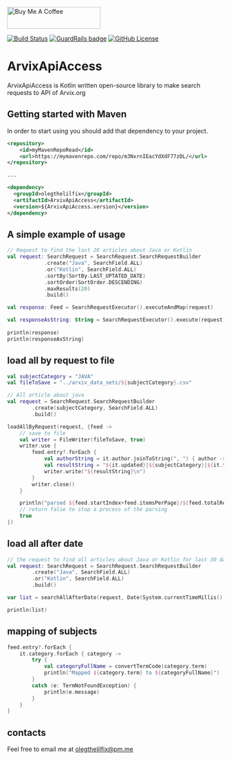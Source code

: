 <a href="https://www.buymeacoffee.com/8IPzWFK" target="_blank"><img src="https://cdn.buymeacoffee.com/buttons/default-black.png" alt="Buy Me A Coffee" width="217" height="51"></a>

[![Build Status](https://travis-ci.com/olegthelilfix/ArxivApiAccess.svg?branch=master)](https://travis-ci.com/olegthelilfix/ArxivApiAccess)
[![GuardRails badge](https://badges.guardrails.io/olegthelilfix/ArxivApiAccess.svg?token=b7c2657f559528c6c5b76c14c0a07f739b50503091369b47dd5cab61e41cbe8b&provider=github)](https://dashboard.guardrails.io/default/gh/olegthelilfix/ArxivApiAccess)
[![GitHub License](https://img.shields.io/badge/license-Apache%20License%202.0-blue.svg?style=flat)](http://www.apache.org/licenses/LICENSE-2.0)
# ArvixApiAccess 
ArvixApiAccess is Kotlin written open-source library to make search requests to API of Arvix.org

## Getting started with Maven
In order to start using you should add that dependency to your project.
``` xml
<repository>
    <id>myMavenRepoRead</id>
    <url>https://mymavenrepo.com/repo/m3NxrnIEacYdXdF77zDL/</url>
</repository>

...

<dependency>
  <groupId>olegthelilfix</groupId>
  <artifactId>ArxivApiAccess</artifactId>
  <version>${ArxivApiAccess.version}</version>
</dependency>
```

## A simple example of usage
``` kotlin
// Request to find the last 20 articles about Java or Kotlin 
val request: SearchRequest = SearchRequest.SearchRequestBuilder
            .create("Java", SearchField.ALL)
            .or("Kotlin", SearchField.ALL)
            .sortBy(SortBy.LAST_UPTATED_DATE)
            .sortOrder(SortOrder.DESCENDING)
            .maxResults(20)
            .build()

val response: Feed = SearchRequestExecutor().executeAndMap(request)

val responseAsString: String = SearchRequestExecutor().execute(request)
    
println(response)
println(responseAsString)
```

## load all by request to file
``` kotlin
val subjectCategory = "JAVA"
val fileToSave = "../arxiv_data_sets/${subjectCategory}.csv"

// All article about java
val request = SearchRequest.SearchRequestBuilder
        .create(subjectCategory, SearchField.ALL)
        .build()

loadAllByRequest(request, {feed ->
    // save to file 
    val writer = FileWriter(fileToSave, true)
    writer.use {
        feed.entry?.forEach {
            val authorString = it.author.joinToString(", ") { author -> author.name }
            val resultString = "${it.updated}|${subjectCategory}|${it.title}|${authorString}".replace("\n", "")
            writer.write("${resultString}\n")
        }
        writer.close()
    }

    println("parsed ${feed.startIndex+feed.itemsPerPage}/${feed.totalResults}")
    // return false to stop a process of the parsing
    true
})
``` 

## load all after date
``` kotlin
// the request to find all articles about Java or Kotlin for last 30 days
val request: SearchRequest = SearchRequest.SearchRequestBuilder
        .create("Java", SearchField.ALL)
        .or("Kotlin", SearchField.ALL)
        .build()

var list = searchAllAfterDate(request, Date(System.currentTimeMillis() - TimeUnit.MILLISECONDS.convert(30, TimeUnit.DAYS)))

println(list)
``` 

## mapping of subjects
``` kotlin
feed.entry?.forEach {
    it.category.forEach { category ->
        try {
            val categoryFullName = convertTermCode(category.term)
            println("Mapped ${category.term} to ${categoryFullName}")
        }
        catch (e: TermNotFoundException) {
            println(e.message)
        }
    }
}
``` 

## contacts
Feel free to email me at [olegthelilfix@pm.me](mailto:olegthelilfix@pm.me)

